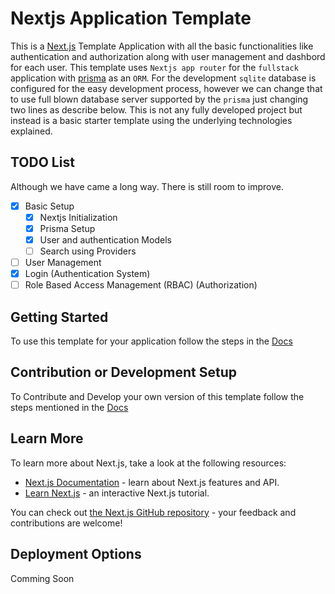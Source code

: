 # Nextjs Application Template

This is a [Next.js](https://nextjs.org) Template Application with all the basic functionalities like authentication and authorization along with user management and dashbord for each user. This template uses `Nextjs app router` for the `fullstack` application with [prisma](https://www.prisma.io/) as an `ORM`. For the development `sqlite` database is configured for the easy development process, however we can change that to use full blown database server supported by the `prisma` just changing two lines as describe below. This is not any fully developed project but instead is a basic starter template using the underlying technologies explained.

## TODO List

Although we have came a long way. There is still room to improve.

- [x] Basic Setup
  - [x] Nextjs Initialization
  - [x] Prisma Setup
  - [x] User and authentication Models
  - [ ] Search using Providers
- [ ] User Management
- [x] Login (Authentication System)
- [ ] Role Based Access Management (RBAC) (Authorization)

## Getting Started

To use this template for your application follow the steps in the [Docs](docs/getting-started.md)

## Contribution or Development Setup

To Contribute and Develop your own version of this template follow the steps mentioned in the [Docs](docs/development.md)

## Learn More

To learn more about Next.js, take a look at the following resources:

- [Next.js Documentation](https://nextjs.org/docs) - learn about Next.js features and API.
- [Learn Next.js](https://nextjs.org/learn) - an interactive Next.js tutorial.

You can check out [the Next.js GitHub repository](https://github.com/vercel/next.js) - your feedback and contributions are welcome!

## Deployment Options

Comming Soon
